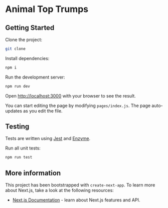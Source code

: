 # Animal Top Trumps

## Getting Started

Clone the project:

```bash
git clone
```

Install dependencies:

```bash
npm i
```

Run the development server:

```bash
npm run dev
```

Open [http://localhost:3000](http://localhost:3000) with your browser to see the result.

You can start editing the page by modifying `pages/index.js`. The page auto-updates as you edit the file.

## Testing

Tests are written using [Jest](https://jestjs.io/) and [Enzyme](https://enzymejs.github.io/enzyme/).

Run all unit tests:

```bash
npm run test
```

## More information

This project has been bootstrapped with `create-next-app`. To learn more about Next.js, take a look at the following resources:

- [Next.js Documentation](https://nextjs.org/docs) - learn about Next.js features and API.
